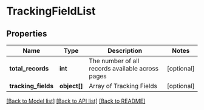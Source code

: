 # TrackingFieldList

## Properties
Name | Type | Description | Notes
------------ | ------------- | ------------- | -------------
**total_records** | **int** | The number of all records available across pages | [optional] 
**tracking_fields** | **object[]** | Array of Tracking Fields | [optional] 

[[Back to Model list]](../README.md#documentation-for-models) [[Back to API list]](../README.md#documentation-for-api-endpoints) [[Back to README]](../README.md)


